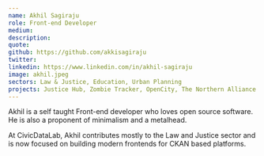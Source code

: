 ```yaml
---
name: Akhil Sagiraju
role: Front-end Developer
medium: 
description: 
quote:
github: https://github.com/akkisagiraju
twitter: 
linkedin: https://www.linkedin.com/in/akhil-sagiraju
image: akhil.jpeg
sectors: Law & Justice, Education, Urban Planning
projects: Justice Hub, Zombie Tracker, OpenCity, The Northern Alliance of Scotland
---
```


Akhil is a self taught Front-end developer who loves open source software. He is also a proponent of minimalism and a metalhead.

At CivicDataLab, Akhil contributes mostly to the Law and Justice sector and is now focused on building modern frontends for CKAN based platforms.